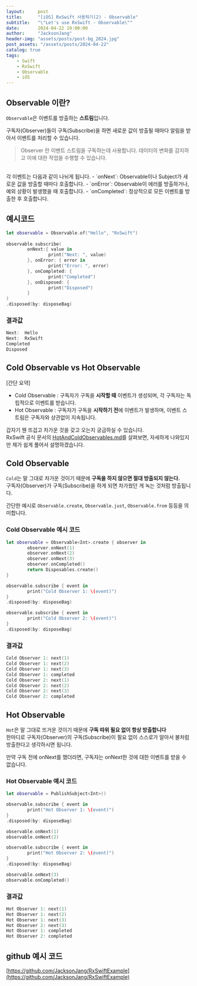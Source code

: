 ```yaml
---
layout:     post
title:      "[iOS] RxSwift 사용하기(2) - Observable"
subtitle:   "\"Let's use RxSwift - Observable\""
date:       2024-04-22 19:00:00
author:     "JacksonJang"
header-img: "assets/posts/post-bg_2024.jpg"
post_assets: "/assets/posts/2024-04-22"
catalog: true
tags:
    - Swift
    - RxSwift
    - Observable
    - iOS
---
```

## Observable 이란?
`Observable`은 이벤트를 방출하는 **스트림**입니다.

구독자(Observer)들이 구독(Subscribe)을 하면 새로운 값이 방출될 때마다 알림을 받아서 이벤트를 처리할 수 있습니다.

> Observer 란 이벤트 스트림을 구독하는데 사용합니다. 데이터의 변화를 감지하고 이에 대한 작업을 수행할 수 있습니다.

<br />
각 이벤트는 다음과 같이 나뉘게 됩니다.
- `onNext`: Observable이나 Subject가 새로운 값을 방출할 때마다 호출합니다.
- `onError`: Observable이 에러를 방출하거나, 예외 상황이 발생했을 때 호출합니다.
- `onCompleted`: 정상적으로 모든 이벤트를 방출한 후 호출합니다.

## 예시코드
```swift
let observable = Observable.of("Hello", "RxSwift")
        
observable.subscribe(
        onNext:{ value in
                print("Next: ", value)
        }, onError: { error in
                print("Error: ", error)
        }, onCompleted: {
                print("Completed")
        }, onDisposed: {
                print("Disposed")
        }
)
.disposed(by: disposeBag)
```

### 결과값
```swift
Next:  Hello
Next:  RxSwift
Completed
Disposed
```

## Cold Observable vs Hot Observable
[간단 요약]
- Cold Observable : 구독자가 구독을 **시작할 때** 이벤트가 생성되며, 각 구독자는 독립적으로 이벤트를 받습니다.
- Hot Observable : 구독자가 구독을 **시작하기 전**에 이벤트가 발생하며, 이벤트 스트림은 구독자와 상관없이 지속됩니다.

갑자기 웬 뜨겁고 차가운 것을 갖고 오는지 궁금하실 수 있습니다.
<br />
RxSwift 공식 문서의 [HotAndColdObservables.md](https://github.com/ReactiveX/RxSwift/blob/main/Documentation/HotAndColdObservables.md)를 살펴보면, 자세하게 나와있지만 제가 쉽게 풀어서 설명하겠습니다.

## Cold Observable
`Cold`는 말 그대로 차가운 것이기 때문에 **구독을 하지 않으면 절대 방출되지 않는다.**
<br />
구독자(Observer)가 구독(Subscribe)을 하게 되면 차가웠던 게 녹는 것처럼 방출됩니다.

간단한 예시로 `Observable.create`, `Observable.just`, `Observable.from` 등등을 의미합니다.

### Cold Observable 예시 코드
```swift
let observable = Observable<Int>.create { observer in
        observer.onNext(1)
        observer.onNext(2)
        observer.onNext(3)
        observer.onCompleted()
        return Disposables.create()
}

observable.subscribe { event in
        print("Cold Observer 1: \(event)")
}
.disposed(by: disposeBag)

observable.subscribe { event in
        print("Cold Observer 2: \(event)")
}
.disposed(by: disposeBag)
```

### 결과값
```swift
Cold Observer 1: next(1)
Cold Observer 1: next(2)
Cold Observer 1: next(3)
Cold Observer 1: completed
Cold Observer 2: next(1)
Cold Observer 2: next(2)
Cold Observer 2: next(3)
Cold Observer 2: completed
```

## Hot Observable
`Hot`은 말 그대로 뜨거운 것이기 때문에 **구독 따위 필요 없이 항상 방출합니다**
<br />
한마디로 구독자(Observer)의 구독(Subscribe)이 필요 없이 스스로가 알아서 불처럼 방출한다고 생각하시면 됩니다.

만약 구독 전에 onNext를 했더라면, 구독자는 onNext한 것에 대한 이벤트를 받을 수 없습니다.

### Hot Observable 예시 코드
```swift
let observable = PublishSubject<Int>()

observable.subscribe { event in
        print("Hot Observer 1: \(event)")
}
.disposed(by: disposeBag)

observable.onNext(1)
observable.onNext(2)

observable.subscribe { event in
        print("Hot Observer 2: \(event)")
}
.disposed(by: disposeBag)

observable.onNext(3)
observable.onCompleted()
```

### 결과값
```swift
Hot Observer 1: next(1)
Hot Observer 1: next(2)
Hot Observer 1: next(3)
Hot Observer 2: next(3)
Hot Observer 1: completed
Hot Observer 2: completed
```

## github 예시 코드
[https://github.com/JacksonJang/RxSwiftExample](https://github.com/JacksonJang/RxSwiftExample)